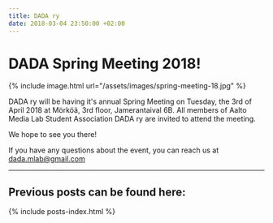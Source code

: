 ```yaml
---
title: DADA ry
date: 2018-03-04 23:50:00 +02:00
---
```

# DADA Spring Meeting 2018!

{% include image.html url="/assets/images/spring-meeting-18.jpg" %}

DADA ry will be having it's annual Spring Meeting on Tuesday, the 3rd of April 2018 at Mörköä, 3rd floor, Jamerantaival 6B. 
All members of Aalto Media Lab Student Association DADA ry are invited to attend the meeting.

We hope to see you there! 

If you have any questions about the event, you can reach us at dada.mlab@gmail.com



---

## Previous posts can be found here:

{% include posts-index.html %}
